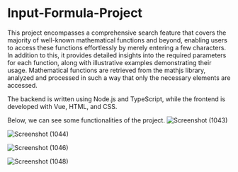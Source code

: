 # Input-Formula-Project

This project encompasses a comprehensive search feature that covers the majority of well-known mathematical functions and beyond, enabling users to access these functions effortlessly by merely entering a few characters. In addition to this, it provides detailed insights into the required parameters for each function, along with illustrative examples demonstrating their usage. Mathematical functions are retrieved from the mathjs library, analyzed and processed in such a way that only the necessary elements are accessed.

The backend is written using Node.js and TypeScript, while the frontend is developed with Vue, HTML, and CSS.

Below, we can see some functionalities of the project.
![Screenshot (1043)](https://github.com/user-attachments/assets/a35becce-b743-4307-b601-0cd7edf0a8bb)


![Screenshot (1044)](https://github.com/user-attachments/assets/1379d0cc-1161-4039-8d02-ae226e72fb41)


![Screenshot (1046)](https://github.com/user-attachments/assets/250cb6b7-c751-4b33-aa76-b29b49b2c007)


![Screenshot (1048)](https://github.com/user-attachments/assets/0737d287-da8f-4e5e-a3ed-d95b4b0b8e33)
